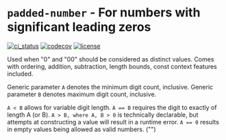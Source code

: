 # `padded-number` - For numbers with significant leading zeros

[![ci_status](https://img.shields.io/github/actions/workflow/status/gibbz00/padded-number/ci.yaml?style=for-the-badge)](https://github.com/gibbz00/padded-number/actions/workflows/ci.yaml)
[![codecov](https://img.shields.io/codecov/c/gh/gibbz00/padded-number?token=8uQpdikxPA&style=for-the-badge)](https://codecov.io/gh/gibbz00/padded-number)
[![license](https://img.shields.io/github/license/gibbz00/padded-number.svg?style=for-the-badge)](https://github.com/gibbz00/padded-number/blob/main/LICENSE.md)

Used when "0" and "00" should be considered as distinct values. Comes with
ordering, addition, subtraction, length bounds, const context features included.

Generic parameter `A` denotes the minimum digit count, inclusive.
Generic parameter `B` denotes maximum digit count, inclusive.

`A < B` allows for variable digit length.
`A == B` requires the digit to exactly of length A (or B).
`A > B, where A, B > 0` is technically declarable, but attempts at
constructing a value will result in a runtime error.
`A == 0` results in empty values being allowed as valid numbers. ("")
